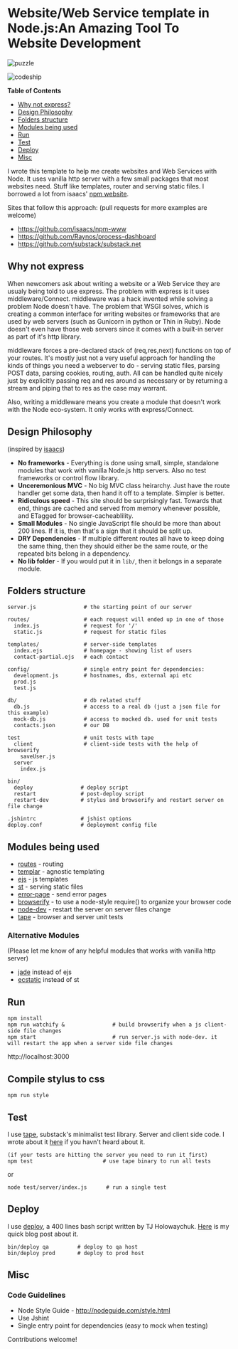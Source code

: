 # Website/Web Service template in Node.js:An Amazing Tool To Website Development

![puzzle](http://i.imgur.com/8orBBZu.png)

![codeship](https://www.codeship.io/projects/87c9c610-a174-0131-48e7-2eb91d28af94/status)

**Table of Contents**

* [Why not express?](#why-not-express)
* [Design Philosophy](#design-philosophy)
* [Folders structure](#folders-structure)
* [Modules being used](#modules-being-used)
* [Run](#run)
* [Test](#test)
* [Deploy](#deploy)
* [Misc](#misc)

I wrote this template to help me create websites and Web Services with Node. It uses vanilla http server with a few small packages that most websites need. Stuff like templates, router and serving static files. I borrowed a lot from isaacs' [npm website](https://github.com/isaacs/npm-www).

Sites that follow this approach: (pull requests for more examples are welcome)

* https://github.com/isaacs/npm-www
* https://github.com/Raynos/process-dashboard
* https://github.com/substack/substack.net

## Why not express

When newcomers ask about writing a website or a Web Service they are usualy being told to use express. The problem with express is it uses  middleware/Connect. middleware was a hack invented while solving a problem Node doesn't have. The problem that WSGI solves, which is creating a common interface for writing websites or frameworks that are used by web servers (such as Gunicorn in python or Thin in Ruby). Node doesn't even have those web servers since it comes with a built-in server as part of it's http library.  

middleware forces a pre-declared stack of (req,res,next) functions on top of your routes. It's mostly just not a very useful approach for handling the kinds of things you need a webserver to do - serving static files, parsing POST data, parsing cookies, routing, auth. All can be handled quite nicely just by explicitly passing req and res around as necessary or by returning a stream and piping that to res as the case may warrant.  

Also, writing a middleware means you create a module that doesn't work with the Node eco-system. It only works with express/Connect.

## Design Philosophy

(inspired by [isaacs](https://github.com/isaacs/npm-www))

* **No frameworks** - Everything is done using small, simple, standalone modules that work with vanilla Node.js http servers. Also no test frameworks or control flow library.
* **Unceremonious MVC** - No big MVC class heirarchy. Just have the route handler get some data, then hand it off to a template.  Simpler is better.
* **Ridiculous speed** - This site should be surprisingly fast.  Towards that end, things are cached and served from memory whenever possible, and ETagged for browser-cacheablility.
* **Small Modules** - No single JavaScript file should be more than about 200 lines.  If it is, then that's a sign that it should be split up.  
* **DRY Dependencies** - If multiple different routes all have to keep doing the same thing, then they should either be the same route, or the repeated bits belong in a dependency.
* **No lib folder** - If you would put it in `lib/`, then it belongs in a separate module.

## Folders structure

```
server.js               # the starting point of our server

routes/                 # each request will ended up in one of those
  index.js              # request for '/'
  static.js             # request for static files

templates/              # server-side templates
  index.ejs             # homepage - showing list of users
  contact-partial.ejs   # each contact

config/                 # single entry point for dependencies:
  development.js        # hostnames, dbs, external api etc
  prod.js
  test.js

db/                     # db related stuff
  db.js                 # access to a real db (just a json file for this example)
  mock-db.js            # access to mocked db. used for unit tests
  contacts.json         # our DB

test                    # unit tests with tape
  client                # client-side tests with the help of browserify
    saveUser.js
  server
    index.js

bin/
  deploy               # deploy script
  restart              # post-deploy script
  restart-dev          # stylus and browserify and restart server on file change

.jshintrc              # jshist options
deploy.conf            # deployment config file
```

## Modules being used

* [routes](https://github.com/aaronblohowiak/routes.js) - routing
* [templar](https://github.com/isaacs/templar) - agnostic templating
* [ejs](https://github.com/visionmedia/ejs) - js templates
* [st](https://github.com/isaacs/st) - serving static files
* [error-page](https://github.com/isaacs/error-page) - send error pages
* [browserify](https://github.com/substack/node-browserify) - to use a node-style require() to organize your browser code
* [node-dev](https://github.com/fgnass/node-dev) - restart the server on server files change
* [tape](https://github.com/substack/tape) - browser and server unit tests

### Alternative Modules

(Please let me know of any helpful modules that works with vanilla http server)

* [jade](https://github.com/visionmedia/jade) instead of ejs
* [ecstatic](https://github.com/jesusabdullah/node-ecstatic) instead of st

## Run

```
npm install
npm run watchify &               # build browserify when a js client-side file changes
npm start                        # run server.js with node-dev. it will restart the app when a server side file changes
```
http://localhost:3000

## Compile stylus to css

`npm run style`

## Test

I use [tape](https://github.com/substack/tape), substack's minimalist test library. Server and client side code.  I wrote about it [here](https://github.com/oren/oren.github.com/blob/master/posts/tape/tape.md) if you havn't heard about it.

    (if your tests are hitting the server you need to run it first)
    npm test                      # use tape binary to run all tests

or

    node test/server/index.js      # run a single test

## Deploy

I use [deploy](https://github.com/visionmedia/deploy), a 400 lines bash script written by TJ Holowaychuk. [Here](https://github.com/oren/oren.github.com/blob/master/posts/deploy.md) is my quick blog post about it.

    bin/deploy qa         # deploy to qa host
    bin/deploy prod       # deploy to prod host

## Misc

### Code Guidelines

* Node Style Guide - http://nodeguide.com/style.html
* Use Jshint
* Single entry point for dependencies (easy to mock when testing)

Contributions welcome!

